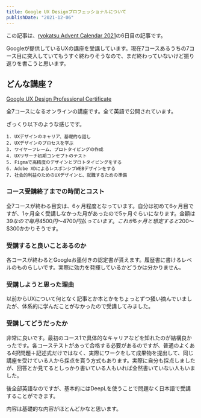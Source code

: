 ```yaml
---
title: Google UX Designプロフェッショナルについて
publishDate: "2021-12-06"
---
```


この記事は、[ryokatsu Advent Calendar 2021](https://adventar.org/calendars/7126)の6日目の記事です。


Googleが提供しているUXの講座を受講しています。現在7コースあるうちの7コース目に突入していてもうすぐ終わりそうなので、まだ終わっていないけど振り返りを書こうと思います。

## どんな講座？

[Google UX Design Professional Certificate](https://www.coursera.org/professional-certificates/google-ux-design)

全7コースになるオンラインの講座です。全て英語で公開されています。

ざっくり以下のような感じです。

```
1. UXデザインのキャリア、基礎的な話し
2. UXデザインのプロセスを学ぶ
3. ワイヤーフレーム、プロトタイピングの作成
4. UXリサーチ初期コンセプトのテスト
5. Figmaで高精度のデザインとプロトタイピングをする
6. Adobe XDによるレスポンシブWEBデザインをする
7. 社会的利益のためのUXデザインと、就職するための準備

```

### コース受講終了までの時間とコスト
全7コースが終わる目安は、6ヶ月程度となっています。自分は初めて6ヶ月目ですが、1ヶ月全く受講しなかった月があったので5ヶ月ぐらいになります。金額は$39なので毎月4500円〜4700円払っています。これが6ヶ月と想定すると$200〜$300かかりそうです。


### 受講すると良いことあるのか

各コースが終わるとGoogleお墨付きの認定書が貰えます。履歴書に書けるレベルのものらしいです。実際に効力を発揮しているかどうかは分かりません。

### 受講しようと思った理由

以前からUXについて何となく記事とか本とかをちょっとずつ掻い摘んでいましたが、体系的に学んだことがなかったので受講してみました。

### 受講してどうだったか

非常に良いです。最初のコース1で具体的なキャリアなどを知れたのが結構良かったです。各コーステストがあって合格する必要があるのですが、普通のよくある4択問題＋記述式だけではなく、実際にワークをして成果物を提出して、同じ講座を受けている人から採点を貰う方式もあります。実際に自分も採点しましたが、回答とか見てるとしっかり書いている人もいれば全然書いていない人もいました。

後全部英語なのですが、基本的にはDeepLを使うことで問題なく日本語で受講することができます。

内容は基礎的な内容がほとんどかなと思います。





